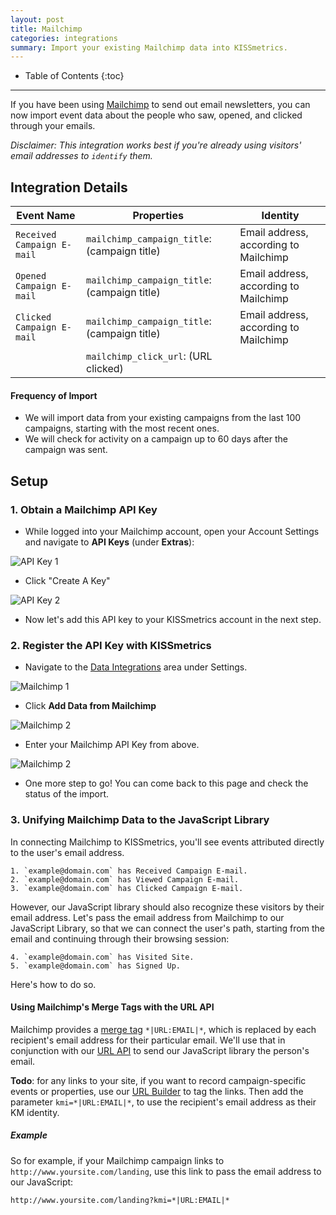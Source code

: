 ```yaml
---
layout: post
title: Mailchimp
categories: integrations
summary: Import your existing Mailchimp data into KISSmetrics.
---
```

* Table of Contents
{:toc}
* * *

If you have been using [Mailchimp][mailchimp] to send out email newsletters, you can now import event data about the people who saw, opened, and clicked through your emails.

*Disclaimer: This integration works best if you're already using visitors' email addresses to `identify` them.*

## Integration Details

Event Name | Properties | Identity
-----------| ---------- | --------
`Received Campaign E-mail` | `mailchimp_campaign_title`: (campaign title) | Email address, according to Mailchimp
`Opened Campaign E-mail` | `mailchimp_campaign_title`: (campaign title) | Email address, according to Mailchimp
`Clicked Campaign E-mail` | `mailchimp_campaign_title`: (campaign title)  | Email address, according to Mailchimp
                          | `mailchimp_click_url`: (URL clicked)


#### Frequency of Import

* We will import data from your existing campaigns from the last 100 campaigns, starting with the most recent ones.
* We will check for activity on a campaign up to 60 days after the campaign was sent.

## Setup


### 1. Obtain a Mailchimp API Key

* While logged into your Mailchimp account, open your Account Settings and navigate to **API Keys** (under **Extras**):

![API Key 1][sskey1]

* Click "Create A Key"

![API Key 2][sskey2]

* Now let's add this API key to your KISSmetrics account in the next step.

### 2. Register the API Key with KISSmetrics

* Navigate to the [Data Integrations][external-data] area under Settings.

![Mailchimp 1][ssmc1]

* Click **Add Data from Mailchimp**

![Mailchimp 2][ssmc2]

* Enter your Mailchimp API Key from above.

![Mailchimp 2][ssmc3]

* One more step to go! You can come back to this page and check the status of the import.

### 3. Unifying Mailchimp Data to the JavaScript Library

In connecting Mailchimp to KISSmetrics, you'll see events attributed directly to the user's email address.

    1. `example@domain.com` has Received Campaign E-mail.
    2. `example@domain.com` has Viewed Campaign E-mail.
    3. `example@domain.com` has Clicked Campaign E-mail.

However, our JavaScript library should also recognize these visitors by their email address. Let's pass the email address from Mailchimp to our JavaScript Library, so that we can connect the user's path, starting from the email and continuing through their browsing session:

    4. `example@domain.com` has Visited Site.
    5. `example@domain.com` has Signed Up.

Here's how to do so.

#### Using Mailchimp's Merge Tags with the URL API

Mailchimp provides a [merge tag][merge-tag] `*|URL:EMAIL|*`, which is replaced by each recipient's email address for their particular email. We'll use that in conjunction with our [URL API][url] to send our JavaScript library the person's email.

**Todo**: for any links to your site, if you want to record campaign-specific events or properties, use our [URL Builder][url-builder] to tag the links. Then add the parameter `kmi=*|URL:EMAIL|*`, to use the recipient's email address as their KM identity.

##### Example

So for example, if your Mailchimp campaign links to `http://www.yoursite.com/landing`, use this link to pass the email address to our JavaScript:

    http://www.yoursite.com/landing?kmi=*|URL:EMAIL|*

[mailchimp]: http://mailchimp.com/
[external-data]: https://app.kissmetrics.com/external_data
[merge-tag]: http://kb.mailchimp.com/article/all-the-merge-tags-cheatsheet

[url]: /apis/url
[url-builder]: /apis/url#url-builder

[sskey1]: https://s3.amazonaws.com/kissmetrics-support-files/assets/integrations/mailchimp/01-api-key.png
[sskey2]: https://s3.amazonaws.com/kissmetrics-support-files/assets/integrations/mailchimp/02-api-key.png
[ssmc1]: https://s3.amazonaws.com/kissmetrics-support-files/assets/integrations/mailchimp/01-mailchimp.png
[ssmc2]: https://s3.amazonaws.com/kissmetrics-support-files/assets/integrations/mailchimp/02-mailchimp.png
[ssmc3]: https://s3.amazonaws.com/kissmetrics-support-files/assets/integrations/mailchimp/03-mailchimp.png
